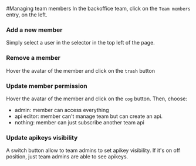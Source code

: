 #Managing team members
In the backoffice team, click on the `Team members` entry, on the left.

### Add a new member
Simply select a user in the selector in the top left of the page.

### Remove a member
Hover the avatar of the member and click on the `trash` button

### Update member permission
Hover the avatar of the member and click on the `cog` button.
Then, choose:

* admin: member can access everything
* api editor: member can't manage team but can create an api.
* nothing: member can just subscribe another team api

### Update apikeys visibility
A switch button allow to team admins to set apikey visibility. If it's on off position, just team admins are able to see apikeys.